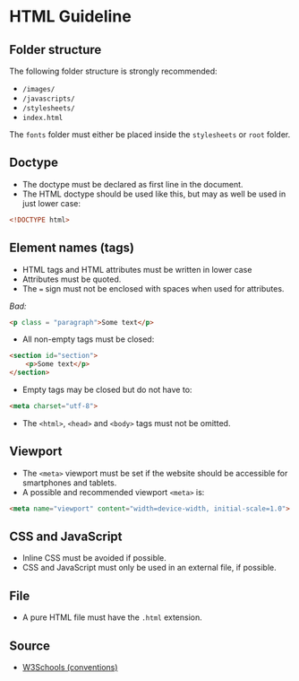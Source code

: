 # HTML Guideline

## Folder structure

The following folder structure is strongly recommended:

* `/images/`
* `/javascripts/`
* `/stylesheets/`
* `index.html`

The `fonts` folder must either be placed inside the `stylesheets` or `root` folder.


## Doctype

* The doctype must be declared as first line in the document.
* The HTML doctype should be used like this, but may as well be used in just lower case:

```html
<!DOCTYPE html>
``` 


## Element names (tags)

* HTML tags and HTML attributes must be written in lower case
* Attributes must be quoted.
* The `=` sign must not be enclosed with spaces when used for attributes.

*Bad:*
```html
<p class = "paragraph">Some text</p>
```

* All non-empty tags must be closed:

```html
<section id="section">
    <p>Some text</p>
</section>
```

* Empty tags may be closed but do not have to:

```html
<meta charset="utf-8">
```

* The `<html>`, `<head>` and `<body>` tags must not be omitted.


## Viewport

* The `<meta>` viewport must be set if the website should be accessible for smartphones and tablets.
* A possible and recommended viewport `<meta>` is:

```html
<meta name="viewport" content="width=device-width, initial-scale=1.0">
```



## CSS and JavaScript

* Inline CSS must be avoided if possible.
* CSS and JavaScript must only be used in an external file, if possible.


## File

* A pure HTML file must have the `.html` extension.



## Source

* [W3Schools (conventions)](http://www.w3schools.com/html/html5_syntax.asp)
